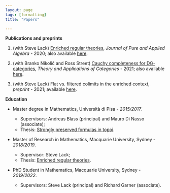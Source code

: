 ```yaml
---
layout: page
tags: [formatting]
title: "Papers"

---
```



**Publications and preprints**

1. (with Steve Lack) [Enriched regular theories](https://doi.org/10.1016/j.jpaa.2019.106268), *Journal of Pure and Applied Algebra* - 2020; also available [here](https://arxiv.org/abs/1907.02301). 

2. (with Branko Nikolić and Ross Street) [Cauchy completeness for DG-categories](http://www.tac.mta.ca/tac/volumes/37/28/37-28abs.html), *Theory and Applications of Categories* - 2021; also available [here](https://arxiv.org/abs/2012.10157). 

3. (with Steve Lack) Flat vs. filtered colimits in the enriched context, *preprint* - 2021; available [here](https://arxiv.org/abs/2107.08612).



**Education**
  
* Master degree in Mathematics, Università di Pisa - *2015/2017*.
    * Supervisors: Andreas Blass (principal) and Mauro Di Nasso (associate);
    * Thesis: [Strongly preserved formulas in topoi](https://etd.adm.unipi.it/t/etd-11222017-094128/).

* Master of Research in Mathematics, Macquarie University, Sydney - *2018/2019*.
    * Supervisor: Steve Lack;
    * Thesis: [Enriched regular theories](http://hdl.handle.net/1959.14/1270426).

* PhD Student in Mathematics, Macquarie University, Sydney - *2019/2022*.
    * Supervisors: Steve Lack (principal) and Richard Garner (associate).
